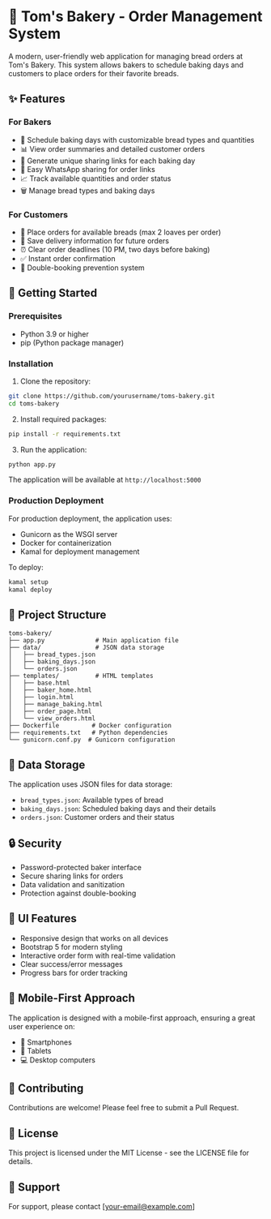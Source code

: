 # 🥖 Tom's Bakery - Order Management System

A modern, user-friendly web application for managing bread orders at Tom's Bakery. This system allows bakers to schedule baking days and customers to place orders for their favorite breads.

## ✨ Features

### For Bakers
- 📅 Schedule baking days with customizable bread types and quantities
- 📊 View order summaries and detailed customer orders
- 🔗 Generate unique sharing links for each baking day
- 📱 Easy WhatsApp sharing for order links
- 📈 Track available quantities and order status
- 🗑️ Manage bread types and baking days

### For Customers
- 🛒 Place orders for available breads (max 2 loaves per order)
- 📝 Save delivery information for future orders
- ⏰ Clear order deadlines (10 PM, two days before baking)
- ✅ Instant order confirmation
- 🔄 Double-booking prevention system

## 🚀 Getting Started

### Prerequisites
- Python 3.9 or higher
- pip (Python package manager)

### Installation

1. Clone the repository:
```bash
git clone https://github.com/yourusername/toms-bakery.git
cd toms-bakery
```

2. Install required packages:
```bash
pip install -r requirements.txt
```

3. Run the application:
```bash
python app.py
```

The application will be available at `http://localhost:5000`

### Production Deployment

For production deployment, the application uses:
- Gunicorn as the WSGI server
- Docker for containerization
- Kamal for deployment management

To deploy:
```bash
kamal setup
kamal deploy
```

## 📁 Project Structure

```
toms-bakery/
├── app.py              # Main application file
├── data/               # JSON data storage
│   ├── bread_types.json
│   ├── baking_days.json
│   └── orders.json
├── templates/          # HTML templates
│   ├── base.html
│   ├── baker_home.html
│   ├── login.html
│   ├── manage_baking.html
│   ├── order_page.html
│   └── view_orders.html
├── Dockerfile         # Docker configuration
├── requirements.txt   # Python dependencies
└── gunicorn.conf.py  # Gunicorn configuration
```

## 💾 Data Storage

The application uses JSON files for data storage:
- `bread_types.json`: Available types of bread
- `baking_days.json`: Scheduled baking days and their details
- `orders.json`: Customer orders and their status

## 🔒 Security

- Password-protected baker interface
- Secure sharing links for orders
- Data validation and sanitization
- Protection against double-booking

## 🎨 UI Features

- Responsive design that works on all devices
- Bootstrap 5 for modern styling
- Interactive order form with real-time validation
- Clear success/error messages
- Progress bars for order tracking

## 📱 Mobile-First Approach

The application is designed with a mobile-first approach, ensuring a great user experience on:
- 📱 Smartphones
- 📱 Tablets
- 💻 Desktop computers

## 🤝 Contributing

Contributions are welcome! Please feel free to submit a Pull Request.

## 📄 License

This project is licensed under the MIT License - see the LICENSE file for details.

## 👥 Support

For support, please contact [your-email@example.com] 